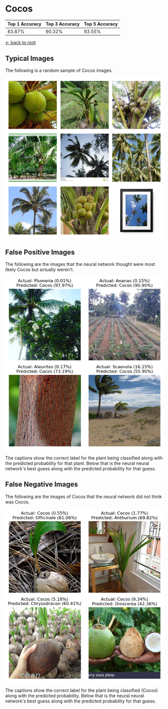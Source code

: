 
# Cocos

| Top 1 Accuracy | Top 3 Accuracy | Top 5 Accuracy | 
| --- | --- | --- |
| 83.87% | 90.32% | 93.55% | 

[← back to root](https://github.com/HACC2018/ohia.ai#results)

## Typical Images
The following is a random sample of Cocos images.
<p align="center"> <img src="../../../figures/typical/Cocos.png?raw=true"> </p>

## False Positive Images
The following are the images that the neural network thought were most likely Cocos but actually weren't.  
<p align="center"> <img src="../../../figures/false_positives/Cocos.png?raw=true"> </p>
The captions show the correct label for the plant being classified along with the predicted probability for that plant.  Below that is the neural neural network's best guess along with the predicted probability for that guess.

## False Negative Images
The following are the images of Cocos that the neural network did not think was Cocos.  
<p align="center"> <img src="../../../figures/false_negatives/Cocos.png?raw=true"> </p>
The captions show the correct label for the plant being classified (Cocos) along with the predicted probability.  Below that is the neural neural network's best guess along with the predicted probability for that guess.
